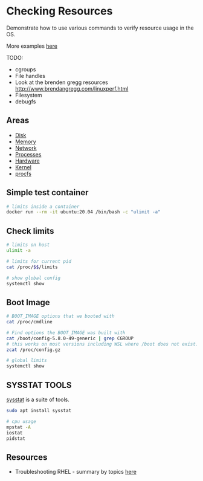 # Checking Resources

Demonstrate how to use various commands to verify resource usage in the OS.  

More examples [here](https://github.com/chrisguest75/ebpf-examples)  

TODO:

* cgroups
* File handles
* Look at the brenden gregg resources http://www.brendangregg.com/linuxperf.html
* Filesystem
* debugfs

## Areas

* [Disk](./DISK.md)  
* [Memory](./MEMORY.md)  
* [Network](./NETWORK.md)  
* [Processes](./PROCESSES.md)  
* [Hardware](./HARDWARE.md)  
* [Kernel](./KERNEL.md)  
* [procfs](./PROCFS.md)  

## Simple test container

```sh
# limits inside a container
docker run --rm -it ubuntu:20.04 /bin/bash -c "ulimit -a" 
```

## Check limits

```sh
# limits on host
ulimit -a 

# limits for current pid
cat /proc/$$/limits 

# show global config
systemctl show    
```

## Boot Image

```sh
# BOOT_IMAGE options that we booted with
cat /proc/cmdline 

# Find options the BOOT_IMAGE was built with
cat /boot/config-5.8.0-49-generic | grep CGROUP
# this works on most versions including WSL where /boot does not exist.
zcat /proc/config.gz

# global limits
systemctl show     
```

## SYSSTAT TOOLS

[sysstat](https://www.linux.com/training-tutorials/sysstat-howto-deployment-and-configuration-guide-linux-servers/) is a suite of tools.  

```sh
sudo apt install sysstat

# cpu usage
mpstat -A
iostat
pidstat
```

## Resources

* Troubleshooting RHEL - summary by topics [here](http://lofic.github.io/tips/troubleshooting-by-topics.html)  
